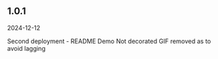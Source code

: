 ## 1.0.1
2024-12-12

Second deployment - README Demo Not decorated GIF removed as to avoid lagging

 